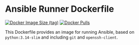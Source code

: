 # Ansible Runner Dockerfile

[![Docker Image Size (tag)](https://img.shields.io/docker/image-size/crazyuploader/ansible_runner/latest)](https://hub.docker.com/r/crazyuploader/ansible_runner)
[![Docker Pulls](https://img.shields.io/docker/pulls/crazyuploader/ansible_runner)](https://hub.docker.com/r/crazyuploader/ansible_runner)

This Dockerfile provides an image for running Ansible, based on `python:3.14-slim` and including `git` and `openssh-client`.
